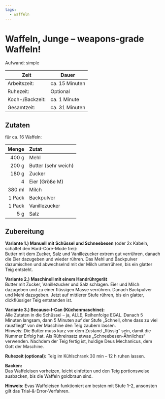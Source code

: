 ```yaml
---
tags:
  - waffeln 
---
```


# Waffeln, Junge – weapons-grade Waffeln!

Aufwand: simple

| Zeit            | Dauer           |
|-----------------|-----------------|
| Arbeitszeit:    | ca. 15 Minuten  |
| Ruhezeit:       | Optional        |
| Koch-/Backzeit: | ca. 1 Minute    |
| Gesamtzeit:     | ca. 31 Minuten  |

## Zutaten

für ca. 16 Waffeln:

|   Menge | Zutat               |
|--------:|:--------------------|
|   400 g | Mehl                |
|   200 g | Butter (sehr weich) |
|   180 g | Zucker              |
|     4   | Eier (Größe M)      |
|   380 ml| Milch               |
| 1 Pack  | Backpulver          |
| 1 Pack  | Vanillezucker       |
|     5 g | Salz                |

## Zubereitung

**Variante 1.) Manuell mit Schüssel und Schneebesen** (oder 2x Kabeln, schaltet den Hard-Core-Mode frei):  
Butter mit dem Zucker, Salz und Vanillezucker extrem gut verrühren, danach die Eier dazugeben und wieder rühren. Das Mehl und Backpulver dazumischen und abwechselnd mit der Milch unterrühren, bis ein glatter Teig entsteht.

**Variante 2.) Maschinell mit einem Handrührgerät**  
Butter mit Zucker, Vanillezucker und Salz schlagen. Eier und Milch dazugeben und zu einer flüssigen Masse verrühren. Danach Backpulver und Mehl dazugeben. Jetzt auf mittlerer Stufe rühren, bis ein glatter, dickflüssiger Teig entstanden ist.

**Variante 3.) Because-I-Can (Küchenmaschine):**  
Alle Zutaten in die Schüssel – ja, ALLE, Reihenfolge EGAL. Danach 5 Minuten langsam, dann 5 Minuten auf der Stufe „Schnell, ohne dass zu viel rausfliegt“ von der Maschine den Teig zaubern lassen.  
Hinweis: Die Butter muss kurz vor dem Zustand „flüssig“ sein, damit die Nummer Erfolg hat. Als Rühreinsatz etwas „Schneebesen-Ähnliches“ verwenden. Nachdem der Teig fertig ist, huldige Deus Mechanicus, dem Gott der Maschine.

**Ruhezeit (optional):** Teig im Kühlschrank 30 min – 12 h ruhen lassen.

**Backen:**  
Das Waffeleisen vorheizen, leicht einfetten und den Teig portionsweise ausbacken, bis die Waffeln goldbraun sind.

**Hinweis:** Evas Waffeleisen funktioniert am besten mit Stufe 1–2, ansonsten gilt das Trial-&-Error-Verfahren.
